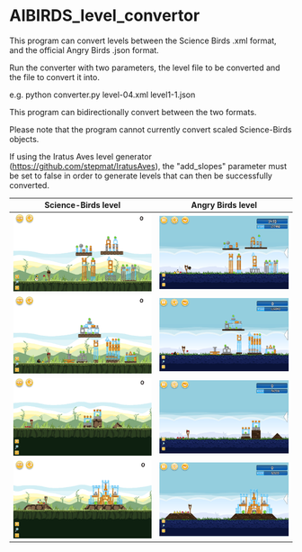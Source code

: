 # AIBIRDS_level_convertor
This program can convert levels between the Science Birds .xml format, and the official Angry Birds .json format.

Run the converter with two parameters, the level file to be converted and the file to convert it into.

e.g. python converter.py level-04.xml level1-1.json

This program can bidirectionally convert between the two formats.

Please note that the program cannot currently convert scaled Science-Birds objects.

If using the Iratus Aves level generator (https://github.com/stepmat/IratusAves), the "add_slopes" parameter must be set to false in order to generate levels that can then be successfully converted.

Science-Birds level             |  Angry Birds level
:-------------------------:|:-------------------------:
![](/example_converted_levels/sciencebirds1.PNG)  |  ![](/example_converted_levels/angrybirds1.PNG)
![](/example_converted_levels/sciencebirds2.PNG)  |  ![](/example_converted_levels/angrybirds2.PNG)
![](/example_converted_levels/sciencebirds3.PNG)  |  ![](/example_converted_levels/angrybirds3.PNG)
![](/example_converted_levels/sciencebirds4.PNG)  |  ![](/example_converted_levels/angrybirds4.PNG)
